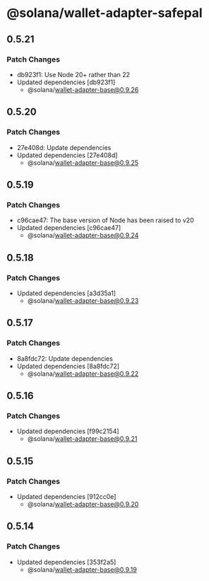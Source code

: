 # @solana/wallet-adapter-safepal

## 0.5.21

### Patch Changes

- db923f1: Use Node 20+ rather than 22
- Updated dependencies [db923f1]
    - @solana/wallet-adapter-base@0.9.26

## 0.5.20

### Patch Changes

- 27e408d: Update dependencies
- Updated dependencies [27e408d]
    - @solana/wallet-adapter-base@0.9.25

## 0.5.19

### Patch Changes

- c96cae47: The base version of Node has been raised to v20
- Updated dependencies [c96cae47]
    - @solana/wallet-adapter-base@0.9.24

## 0.5.18

### Patch Changes

- Updated dependencies [a3d35a1]
    - @solana/wallet-adapter-base@0.9.23

## 0.5.17

### Patch Changes

- 8a8fdc72: Update dependencies
- Updated dependencies [8a8fdc72]
    - @solana/wallet-adapter-base@0.9.22

## 0.5.16

### Patch Changes

- Updated dependencies [f99c2154]
    - @solana/wallet-adapter-base@0.9.21

## 0.5.15

### Patch Changes

- Updated dependencies [912cc0e]
    - @solana/wallet-adapter-base@0.9.20

## 0.5.14

### Patch Changes

- Updated dependencies [353f2a5]
    - @solana/wallet-adapter-base@0.9.19
